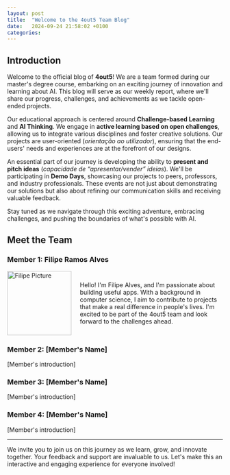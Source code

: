 ```yaml
---
layout: post
title:  "Welcome to the 4out5 Team Blog"
date:   2024-09-24 21:58:02 +0100
categories: 
---
```


## Introduction

Welcome to the official blog of **4out5**! We are a team formed during our master's degree course, embarking on an exciting journey of innovation and learning about AI. This blog will serve as our weekly report, where we'll share our progress, challenges, and achievements as we tackle open-ended projects.

Our educational approach is centered around **Challenge-based Learning** and **AI Thinking**. We engage in **active learning based on open challenges**, allowing us to integrate various disciplines and foster creative solutions. Our projects are user-oriented (*orientação ao utilizador*), ensuring that the end-users' needs and experiences are at the forefront of our designs.

An essential part of our journey is developing the ability to **present and pitch ideas** (*capacidade de “apresentar/vender” ideias*). We'll be participating in **Demo Days**, showcasing our projects to peers, professors, and industry professionals. These events are not just about demonstrating our solutions but also about refining our communication skills and receiving valuable feedback.

Stay tuned as we navigate through this exciting adventure, embracing challenges, and pushing the boundaries of what's possible with AI.

## Meet the Team

### Member 1: Filipe Ramos Alves
<div style="display: flex; align-items: center;">
    <img src="./assets/images/filipe_profile_pic.png" alt="Filipe Picture" width="150" height="150" style="margin-right: 20px;">
    <p>Hello! I'm Filipe Alves, and I'm passionate about building useful apps. With a background in computer science, I aim to contribute to projects that make a real difference in people's lives. I'm excited to be part of the 4out5 team and look forward to the challenges ahead.</p>
</div>

### Member 2: [Member's Name]

[Member's introduction]

### Member 3: [Member's Name]

[Member's introduction]

### Member 4: [Member's Name]

[Member's introduction]




---
We invite you to join us on this journey as we learn, grow, and innovate together. Your feedback and support are invaluable to us. Let's make this an interactive and engaging experience for everyone involved!